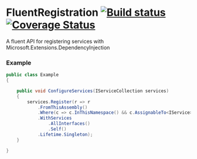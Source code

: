 # FluentRegistration [![Build status](https://ci.appveyor.com/api/projects/status/6o3s84ls1k92ktwp?svg=true)](https://ci.appveyor.com/project/nwendel/fluentregistration-p176b) [![Coverage Status](https://coveralls.io/repos/github/nwendel/FluentRegistration/badge.svg?branch=master)](https://coveralls.io/github/nwendel/FluentRegistration?branch=master)

A fluent API for registering services with Microsoft.Extensions.DependencyInjection

### Example
```csharp
public class Example
{

    public void ConfigureServices(IServiceCollection services)
    {
        services.Register(r => r
            .FromThisAssembly()
            .Where(c => c.InThisNamespace() && c.AssignableTo<IService>())
            .WithServices
                .AllInterfaces()
                .Self()
            .Lifetime.Singleton);
    }

}
```
